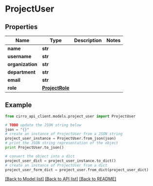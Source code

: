 # ProjectUser


## Properties

Name | Type | Description | Notes
------------ | ------------- | ------------- | -------------
**name** | **str** |  | 
**username** | **str** |  | 
**organization** | **str** |  | 
**department** | **str** |  | 
**email** | **str** |  | 
**role** | [**ProjectRole**](ProjectRole.md) |  | 

## Example

```python
from cirro_api_client.models.project_user import ProjectUser

# TODO update the JSON string below
json = "{}"
# create an instance of ProjectUser from a JSON string
project_user_instance = ProjectUser.from_json(json)
# print the JSON string representation of the object
print ProjectUser.to_json()

# convert the object into a dict
project_user_dict = project_user_instance.to_dict()
# create an instance of ProjectUser from a dict
project_user_form_dict = project_user.from_dict(project_user_dict)
```
[[Back to Model list]](../README.md#documentation-for-models) [[Back to API list]](../README.md#documentation-for-api-endpoints) [[Back to README]](../README.md)


